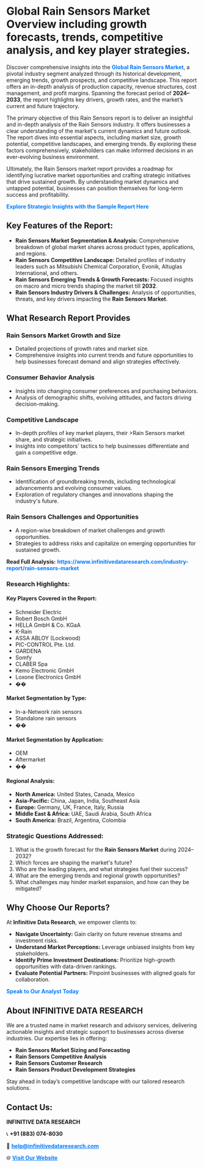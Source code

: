 <h1>Global Rain Sensors Market Overview including growth forecasts, trends, competitive analysis, and key player strategies.</h1>
<p>
Discover comprehensive insights into the 
<a href="https://www.infinitivedataresearch.com/industry-report/rain-sensors-market" rel="dofollow" style="color: #007BFF; text-decoration: none;"><strong>Global Rain Sensors Market</strong></a>, a pivotal industry segment analyzed through its historical development, emerging trends, growth prospects, and competitive landscape. This report offers an in-depth analysis of production capacity, revenue structures, cost management, and profit margins. Spanning the forecast period of <strong>2024–2033</strong>, the report highlights key drivers, growth rates, and the market’s current and future trajectory.
</p>
<p>
The primary objective of this Rain Sensors report is to deliver an insightful and in-depth analysis of the Rain Sensors industry. It offers businesses a clear understanding of the market's current dynamics and future outlook. The report dives into essential aspects, including market size, growth potential, competitive landscapes, and emerging trends. By exploring these factors comprehensively, stakeholders can make informed decisions in an ever-evolving business environment.
</p>
<p>
Ultimately, the Rain Sensors market report provides a roadmap for identifying lucrative market opportunities and crafting strategic initiatives that drive sustained growth. By understanding market dynamics and untapped potential, businesses can position themselves for long-term success and profitability.
</p>
<p>
<a href="https://www.infinitivedataresearch.com/request-sample/reportId=109263" style="color: #007BFF; text-decoration: none;"><strong>Explore Strategic Insights with the Sample Report Here</strong></a>
</p>

<h2>Key Features of the Report:</h2>
<ul>
<li><strong>Rain Sensors Market Segmentation & Analysis:</strong> Comprehensive breakdown of global market shares across product types, applications, and regions.</li>
<li><strong>Rain Sensors Competitive Landscape:</strong> Detailed profiles of industry leaders such as Mitsubishi Chemical Corporation, Evonik, Altuglas International, and others.</li>
<li><strong>Rain Sensors Emerging Trends & Growth Forecasts:</strong> Focused insights on macro and micro trends shaping the market till <strong>2032</strong>.</li>
<li><strong>Rain Sensors Industry Drivers & Challenges:</strong> Analysis of opportunities, threats, and key drivers impacting the <strong>Rain Sensors Market</strong>.</li>
</ul>

<h2>What Research Report Provides</h2>
<h3>Rain Sensors Market Growth and Size</h3>
<ul>
<li>Detailed projections of growth rates and market size.</li>
<li>Comprehensive insights into current trends and future opportunities to help businesses forecast demand and align strategies effectively.</li>
</ul>

<h3>Consumer Behavior Analysis</h3>
<ul>
<li>Insights into changing consumer preferences and purchasing behaviors.</li>
<li>Analysis of demographic shifts, evolving attitudes, and factors driving decision-making.</li>
</ul>

<h3>Competitive Landscape</h3>
<ul>
<li>In-depth profiles of key market players, their >Rain Sensors market share, and strategic initiatives.</li>
<li>Insights into competitors' tactics to help businesses differentiate and gain a competitive edge.</li>
</ul>

<h3>Rain Sensors Emerging Trends</h3>
<ul>
<li>Identification of groundbreaking trends, including technological advancements and evolving consumer values.</li>
<li>Exploration of regulatory changes and innovations shaping the industry's future.</li>
</ul>

<h3>Rain Sensors Challenges and Opportunities</h3>
<ul>
<li>A region-wise breakdown of market challenges and growth opportunities.</li>
<li>Strategies to address risks and capitalize on emerging opportunities for sustained growth.</li>
</ul>
<p><strong>Read Full Analysis:</strong> <a href="https://www.infinitivedataresearch.com/industry-report/rain-sensors-market" rel="dofollow" style="color: #007BFF; text-decoration: none;"><strong>https://www.infinitivedataresearch.com/industry-report/rain-sensors-market</strong></a></p>
<h3>Research Highlights:</h3>
<h4>Key Players Covered in the Report:</h4>
<ul><li>Schneider Electric</li><li>Robert Bosch GmbH</li><li>HELLA GmbH &amp; Co. KGaA</li><li>K-Rain</li><li>ASSA ABLOY (Lockwood)</li><li>PIC-CONTROL Pte. Ltd.</li><li>GARDENA</li><li>Somfy</li><li>CLABER Spa</li><li>Kemo Electronic GmbH</li><li>Loxone Electronics GmbH</li><li>��</li></ul>
<h4>Market Segmentation by Type:</h4>
<ul><li>In-a-Network rain sensors</li><li>Standalone rain sensors</li><li>��</li></ul>
<h4>Market Segmentation by Application:</h4>
<ul><li>OEM</li><li>Aftermarket</li><li>��</li></ul>

<h4>Regional Analysis:</h4>
<ul>
<li><strong>North America:</strong> United States, Canada, Mexico</li>
<li><strong>Asia-Pacific:</strong> China, Japan, India, Southeast Asia</li>
<li><strong>Europe:</strong> Germany, UK, France, Italy, Russia</li>
<li><strong>Middle East & Africa:</strong> UAE, Saudi Arabia, South Africa</li>
<li><strong>South America:</strong> Brazil, Argentina, Colombia</li>
</ul>

<h3>Strategic Questions Addressed:</h3>
<ol>
<li>What is the growth forecast for the <strong>Rain Sensors Market</strong> during 2024–2032?</li>
<li>Which forces are shaping the market's future?</li>
<li>Who are the leading players, and what strategies fuel their success?</li>
<li>What are the emerging trends and regional growth opportunities?</li>
<li>What challenges may hinder market expansion, and how can they be mitigated?</li>
</ol>

<h2>Why Choose Our Reports?</h2>
<p>At <strong>Infinitive Data Research</strong>, we empower clients to:</p>
<ul>
<li><strong>Navigate Uncertainty:</strong> Gain clarity on future revenue streams and investment risks.</li>
<li><strong>Understand Market Perceptions:</strong> Leverage unbiased insights from key stakeholders.</li>
<li><strong>Identify Prime Investment Destinations:</strong> Prioritize high-growth opportunities with data-driven rankings.</li>
<li><strong>Evaluate Potential Partners:</strong> Pinpoint businesses with aligned goals for collaboration.</li>
</ul>
<p><a href="https://www.infinitivedataresearch.com/industry-report/rain-sensors-market" rel="dofollow" style="color: #007BFF; text-decoration: none;"><strong>Speak to Our Analyst Today</strong></a></p>

<h2>About INFINITIVE DATA RESEARCH</h2>
<p>We are a trusted name in market research and advisory services, delivering actionable insights and strategic support to businesses across diverse industries. Our expertise lies in offering:</p>
<ul>
<li><strong>Rain Sensors Market Sizing and Forecasting</strong></li>
<li><strong>Rain Sensors Competitive Analysis</strong></li>
<li><strong>Rain Sensors Customer Research</strong></li>
<li><strong>Rain Sensors Product Development Strategies</strong></li>
</ul>
<p>Stay ahead in today’s competitive landscape with our tailored research solutions.</p>

<h2>Contact Us:</h2>
<p><strong>INFINITIVE DATA RESEARCH</strong></p>
<p>📞 <strong>+91 (883) 074-8030</strong></p>
<p>📧 <strong><a href="mailto:help@infinitivedataresearch.com" style="color: #007BFF;">help@infinitivedataresearch.com</a></strong></p>
<p>🌐 <strong><a href="https://www.infinitivedataresearch.com" rel="dofollow" style="color: #007BFF;">Visit Our Website</a></strong></p>